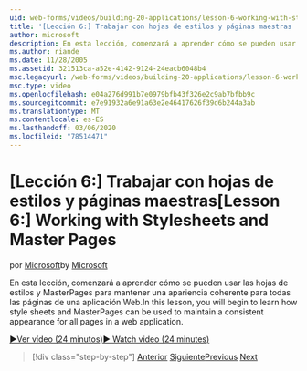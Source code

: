 ```yaml
---
uid: web-forms/videos/building-20-applications/lesson-6-working-with-stylesheets-and-master-pages
title: '[Lección 6:] Trabajar con hojas de estilos y páginas maestras | Microsoft Docs'
author: microsoft
description: En esta lección, comenzará a aprender cómo se pueden usar las hojas de estilos y MasterPages para mantener una apariencia coherente para todas las páginas de una aplicación Web.
ms.author: riande
ms.date: 11/28/2005
ms.assetid: 321513ca-a52e-4142-9124-24eacb6048b4
msc.legacyurl: /web-forms/videos/building-20-applications/lesson-6-working-with-stylesheets-and-master-pages
msc.type: video
ms.openlocfilehash: e04a276d991b7e0979bfb43f326e2c9ab7bfbb9c
ms.sourcegitcommit: e7e91932a6e91a63e2e46417626f39d6b244a3ab
ms.translationtype: MT
ms.contentlocale: es-ES
ms.lasthandoff: 03/06/2020
ms.locfileid: "78514471"
---
```

# <a name="lesson-6-working-with-stylesheets-and-master-pages"></a><span data-ttu-id="12e5b-103">[Lección 6:] Trabajar con hojas de estilos y páginas maestras</span><span class="sxs-lookup"><span data-stu-id="12e5b-103">[Lesson 6:] Working with Stylesheets and Master Pages</span></span>

<span data-ttu-id="12e5b-104">por [Microsoft](https://github.com/microsoft)</span><span class="sxs-lookup"><span data-stu-id="12e5b-104">by [Microsoft](https://github.com/microsoft)</span></span>

<span data-ttu-id="12e5b-105">En esta lección, comenzará a aprender cómo se pueden usar las hojas de estilos y MasterPages para mantener una apariencia coherente para todas las páginas de una aplicación Web.</span><span class="sxs-lookup"><span data-stu-id="12e5b-105">In this lesson, you will begin to learn how style sheets and MasterPages can be used to maintain a consistent appearance for all pages in a web application.</span></span>

[<span data-ttu-id="12e5b-106">&#9654;Ver vídeo (24 minutos)</span><span class="sxs-lookup"><span data-stu-id="12e5b-106">&#9654; Watch video (24 minutes)</span></span>](https://channel9.msdn.com/Blogs/ASP-NET-Site-Videos/lesson-6-working-with-stylesheets-and-master-pages)

> [!div class="step-by-step"]
> <span data-ttu-id="12e5b-107">[Anterior](lesson-5-debugging-and-tracing-your-website.md)
> [Siguiente](lesson-7-databinding-to-user-interface-controls.md)</span><span class="sxs-lookup"><span data-stu-id="12e5b-107">[Previous](lesson-5-debugging-and-tracing-your-website.md)
[Next](lesson-7-databinding-to-user-interface-controls.md)</span></span>
